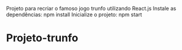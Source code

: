 Projeto para recriar o famoso jogo trunfo utilizando React.js 
Instale as dependências:
npm install
Inicialize o projeto:
npm start

# Projeto-trunfo
